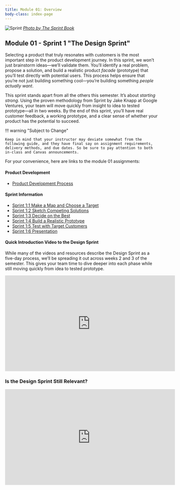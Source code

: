 ```yaml
---
title: Module 01: Overview
body-class: index-page
---
```


![Sprint]({{URLROOT}}/shared/img/sprint_full.png)
*[Photo by The Sprint Book](https://www.thesprintbook.com/the-design-sprint)*

## Module 01 - Sprint 1 "The Design Sprint"

Selecting a product that truly resonates with customers is the most important step in the product development journey. In this sprint, we won’t just brainstorm ideas—we’ll validate them. You’ll identify a real problem, propose a solution, and build a realistic product *facade* (prototype) that you’ll test directly with potential users. This process helps ensure that you’re not just building something cool—you’re building something *people actually want*.

This sprint stands apart from all the others this semester. It’s about *starting strong*. Using the proven methodology from Sprint by Jake Knapp at Google Ventures, your team will move quickly from insight to idea to tested prototype—all in two weeks. By the end of this sprint, you’ll have real customer feedback, a working prototype, and a clear sense of whether your product has the potential to succeed.

!!! warning "Subject to Change"
	
	Keep in mind that your instructor may deviate somewhat from the following guide, and they have final say on assignment requirements, delivery methods, and due dates. So be sure to pay attention to both in-class and Canvas announcements.


For your convenience, here are links to the module 01 assignments:

#### Product Development

* [Product Development Process](./product-development.html)

#### Sprint Information

* [Sprint 1:1 Make a Map and Choose a Target](./sprint1-1.html)
* [Sprint 1:2 Sketch Competing Solutions](./sprint1-2.html)
* [Sprint 1:3 Decide on the Best](./sprint1-3.html)
* [Sprint 1:4 Build a Realistic Prototype](./sprint1-4.html)
* [Sprint 1:5 Test with Target Customers](./sprint1-5.html)
* [Sprint 1:6 Presentation](../course/presentation_rubric.pdf)


#### Quick Introduction Video to the Design Sprint

While many of the videos and resources describe the Design Sprint as a five-day process, we’ll be spreading it out across weeks 2 and 3 of the semester. This gives your team time to dive deeper into each phase while still moving quickly from idea to tested prototype.

<iframe width="560" height="315" src="https://www.youtube.com/embed/K2vSQPh6MCE?si=__Fq7m4H-sKOmVHx" title="YouTube video player" frameborder="0" allow="accelerometer; autoplay; clipboard-write; encrypted-media; gyroscope; picture-in-picture; web-share" referrerpolicy="strict-origin-when-cross-origin" allowfullscreen></iframe>


### Is the Design Sprint Still Relevant?

<iframe width="560" height="315" src="https://www.youtube.com/embed/8-Syxs3SQ7s?si=APxdwQhe9zof_b1u" title="YouTube video player" frameborder="0" allow="accelerometer; autoplay; clipboard-write; encrypted-media; gyroscope; picture-in-picture; web-share" referrerpolicy="strict-origin-when-cross-origin" allowfullscreen></iframe>
